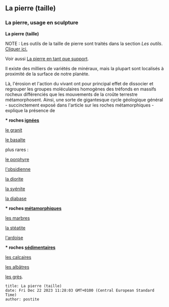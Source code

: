 ## La pierre (taille)
### La pierre, usage en sculpture
 **La pierre (taille)**

NOTE : Les outils de la taille de pierre sont traités dans la section _Les outils_.  
[Cliquer ici.](outilstaillepierre.html)

Voir aussi [La pierre en tant que support](pierre.html).

Il existe des milliers de variétés de minéraux, mais la plupart sont localisés à proximité de la surface de notre planète.

Là, l'érosion et l'action du vivant ont pour principal effet de dissocier et regrouper les groupes moléculaires homogènes des tréfonds en massifs rocheux différenciés que les mouvements de la croûte terrestre métamorphosent. Ainsi, une sorte de gigantesque cycle géologique général - succinctement exposé dans l'article sur les roches métamorphiques - explique la présence de

**\* roches [ignées](ignees.html)**

[le granit](granit.html)

[le basalte](basalte.html)

plus rares :

[le porphyre](autrespierresign.html#porphyre)

[l'obsidienne](autrespierresign.html#obsidienne)

[la diorite](autrespierresign.html#diorite)

[la syénite](autrespierresign.html#syenite)

[la diabase](autrespierresign.html#diabase)

**\* roches [métamorphiques](metamorphiques.html)**

[les marbres](marbres.html)

[la stéatite](steatite.html)

[l'ardoise](ardoise.html)

**\* roches [sédimentaires](sedimentaires.html)**

[les calcaires](calcaires.html)

[les albâtres](albatres.html)

[les grès](gres.html).


```
title: La pierre (taille)
date: Fri Dec 22 2023 11:28:03 GMT+0100 (Central European Standard Time)
author: postite
```
